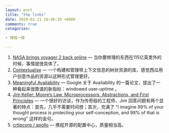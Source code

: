 ```yaml
---
layout: post
title: "the links"
date: 2020-02-11 16:46:29 +0800
comments: true
categories: 

- 弹指一挥

---
```


1. [NASA brings voyager 2 back online](https://www.inverse.com/science/nasa-brings-voyager-2-fully-back-online-11.5-billion-miles-from-earth) — 当你要修理的东西在115亿英里外的时候，事情就很具体了。
2. [Contextualise](https://github.com/brettkromkamp/contextualise) — 一个构建和管理带上下文信息的树状资源的库，感觉西瓜用户创意作品的资源以这种形式管理更好。
3. [Meaningful Availability](https://www.usenix.org/system/files/nsdi20spring_hauer_prepub.pdf) — Google 关于 Availability 的一篇论文，提出了一种看起来很靠谱的新指标：windowed user-uptime 。
4. [Jim Keller: Moore’s Law, Microprocessors, Abstractions, and First Principles](https://lexfridman.com/jim-keller/) — 一个很好的访谈，作为传奇般的工程师，Jim 回答问题有两个显著的特点：首先，几乎不需要时间想；其次，充满了 "I imagine 99% of your thought process is protecting your self-conception, and 98% of that is wrong" 这样的金句。
5. [crtipcorp / apollo](https://github.com/ctripcorp/apollo) — 携程开源的配置中心，质量相当高。